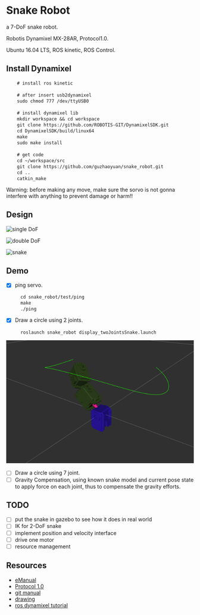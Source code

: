 # Snake Robot

a 7-DoF snake robot.

Robotis Dynamixel MX-28AR, Protocol1.0.

Ubuntu 16.04 LTS, ROS kinetic, ROS Control.

## Install Dynamixel

		# install ros kinetic

		# after insert usb2dynamixel
		sudo chmod 777 /dev/ttyUSB0
		
		# install dynamixel lib
		mkdir workspace && cd workspace
		git clone https://github.com/ROBOTIS-GIT/DynamixelSDK.git
		cd DynamixelSDK/build/linux64
		make
		sudo make install
		
		# get code
		cd ~/workspace/src
		git clone https://github.com/guzhaoyuan/snake_robot.git
		cd ..
		catkin_make
	

Warning: before making any move, make sure the sorvo is not gonna interfere with anything to prevent damage or harm!!

## Design

![single DoF](meta/gif/single.gif)

![double DoF](meta/gif/double.gif)

![snake](meta/gif/snake.gif)

## Demo

- [x] ping servo.

		cd snake_robot/test/ping
		make
		./ping

- [x] Draw a circle using 2 joints.

		roslaunch snake_robot display_twoJointsSnake.launch 

![demo2](meta/pic/demo2.png)

- [ ] Draw a circle using 7 joint.
- [ ] Gravity Compensation, using known snake model and current pose state to apply force on each joint, thus to compensate the gravity efforts.

## TODO

- [ ] put the snake in gazebo to see how it does in real world
- [ ] IK for 2-DoF snake
- [ ] implement position and velocity interface
- [ ] drive one motor
- [ ] resource management

## Resources

- [eManual](http://support.robotis.com/en/product/actuator/dynamixel/mx_series/mx-28(2.0).htm)
- [Protocol 1.0](https://github.com/ROBOTIS-GIT/DynamixelSDK)
- [git manual](https://github.com/ROBOTIS-GIT/emanual/blob/master/docs/en/dxl/mx/mx-28-2.md)
- [drawing](https://github.com/ROBOTIS-GIT/emanual/blob/master/docs/en/dxl/mx/mx-28-2.md#drawings)
- [ros dynamixel tutorial](http://wiki.ros.org/dynamixel_controllers/Tutorials/Creating%20a%20joint%20torque%20controller)